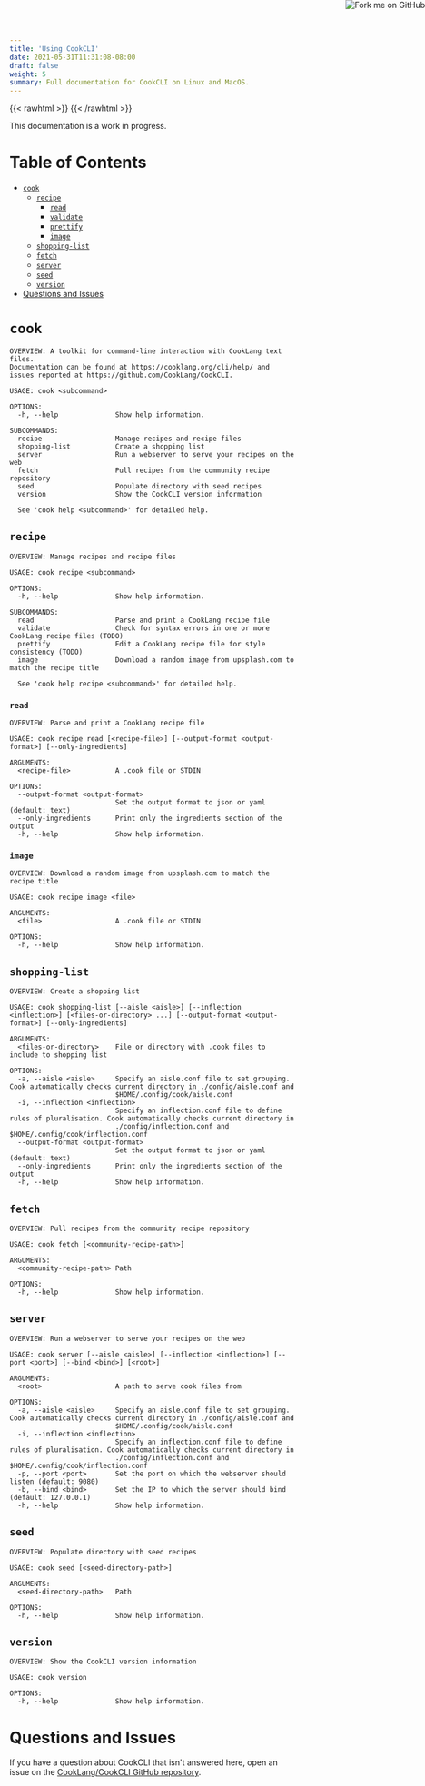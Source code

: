 ```yaml
---
title: 'Using CookCLI'
date: 2021-05-31T11:31:08-08:00
draft: false
weight: 5
summary: Full documentation for CookCLI on Linux and MacOS.
---
```



{{< rawhtml >}}
   <a href="https://github.com/cooklang/CookCLI">
        <img style="position: absolute; top: 0; right: 0; border: 0;" src="https://github.blog/wp-content/uploads/2008/12/forkme_right_orange_ff7600.png?resize=149%2C149" alt="Fork me on GitHub">
    </a>
{{< /rawhtml >}}


This documentation is a work in progress.

Table of Contents
=================

* [`cook`](#cook)
   * [`recipe`](#recipe)
      * [`read`](#read)
      * [`validate`](#validate)
      * [`prettify`](#prettify)
      * [`image`](#image)
   * [`shopping-list`](#shopping-list)
   * [`fetch`](#fetch)
   * [`server`](#server)
   * [`seed`](#seed)
   * [`version`](#version)
* [Questions and Issues](#questions-and-issues)


# `cook` 

```
OVERVIEW: A toolkit for command-line interaction with CookLang text files.
Documentation can be found at https://cooklang.org/cli/help/ and issues reported at https://github.com/CookLang/CookCLI.

USAGE: cook <subcommand>

OPTIONS:
  -h, --help              Show help information.

SUBCOMMANDS:
  recipe                  Manage recipes and recipe files
  shopping-list           Create a shopping list
  server                  Run a webserver to serve your recipes on the web
  fetch                   Pull recipes from the community recipe repository
  seed                    Populate directory with seed recipes
  version                 Show the CookCLI version information

  See 'cook help <subcommand>' for detailed help.
```

## `recipe`

```
OVERVIEW: Manage recipes and recipe files

USAGE: cook recipe <subcommand>

OPTIONS:
  -h, --help              Show help information.

SUBCOMMANDS:
  read                    Parse and print a CookLang recipe file
  validate                Check for syntax errors in one or more CookLang recipe files (TODO)
  prettify                Edit a CookLang recipe file for style consistency (TODO)
  image                   Download a random image from upsplash.com to match the recipe title

  See 'cook help recipe <subcommand>' for detailed help.
```

### `read`

```
OVERVIEW: Parse and print a CookLang recipe file

USAGE: cook recipe read [<recipe-file>] [--output-format <output-format>] [--only-ingredients]

ARGUMENTS:
  <recipe-file>           A .cook file or STDIN

OPTIONS:
  --output-format <output-format>
                          Set the output format to json or yaml (default: text)
  --only-ingredients      Print only the ingredients section of the output
  -h, --help              Show help information.
 ```

<!-- ### `validate`

```
Usage: cook recipe validate FILE...

Validate the CookLang syntax of one or more CookLang recipe files
```

### `prettify`

```
Usage: cook recipe prettify FILE

Edit the content of a CookLang recipe file for style consistency
```
 -->


### `image`

```
OVERVIEW: Download a random image from upsplash.com to match the recipe title

USAGE: cook recipe image <file>

ARGUMENTS:
  <file>                  A .cook file or STDIN

OPTIONS:
  -h, --help              Show help information.
```

## `shopping-list`

```
OVERVIEW: Create a shopping list

USAGE: cook shopping-list [--aisle <aisle>] [--inflection <inflection>] [<files-or-directory> ...] [--output-format <output-format>] [--only-ingredients]

ARGUMENTS:
  <files-or-directory>    File or directory with .cook files to include to shopping list

OPTIONS:
  -a, --aisle <aisle>     Specify an aisle.conf file to set grouping. Cook automatically checks current directory in ./config/aisle.conf and
                          $HOME/.config/cook/aisle.conf
  -i, --inflection <inflection>
                          Specify an inflection.conf file to define rules of pluralisation. Cook automatically checks current directory in
                          ./config/inflection.conf and $HOME/.config/cook/inflection.conf
  --output-format <output-format>
                          Set the output format to json or yaml (default: text)
  --only-ingredients      Print only the ingredients section of the output
  -h, --help              Show help information.
```


## `fetch`

```
OVERVIEW: Pull recipes from the community recipe repository

USAGE: cook fetch [<community-recipe-path>]

ARGUMENTS:
  <community-recipe-path> Path

OPTIONS:
  -h, --help              Show help information.
```

## `server`

```
OVERVIEW: Run a webserver to serve your recipes on the web

USAGE: cook server [--aisle <aisle>] [--inflection <inflection>] [--port <port>] [--bind <bind>] [<root>]

ARGUMENTS:
  <root>                  A path to serve cook files from

OPTIONS:
  -a, --aisle <aisle>     Specify an aisle.conf file to set grouping. Cook automatically checks current directory in ./config/aisle.conf and
                          $HOME/.config/cook/aisle.conf
  -i, --inflection <inflection>
                          Specify an inflection.conf file to define rules of pluralisation. Cook automatically checks current directory in
                          ./config/inflection.conf and $HOME/.config/cook/inflection.conf
  -p, --port <port>       Set the port on which the webserver should listen (default: 9080)
  -b, --bind <bind>       Set the IP to which the server should bind (default: 127.0.0.1)
  -h, --help              Show help information.
```

## `seed`

```
OVERVIEW: Populate directory with seed recipes

USAGE: cook seed [<seed-directory-path>]

ARGUMENTS:
  <seed-directory-path>   Path

OPTIONS:
  -h, --help              Show help information.
```

## `version`

```
OVERVIEW: Show the CookCLI version information

USAGE: cook version

OPTIONS:
  -h, --help              Show help information.
```

# Questions and Issues

If you have a question about CookCLI that isn't answered here, open an issue on the [CookLang/CookCLI GitHub repository](https://github.com/CookLang/CookCLI).
